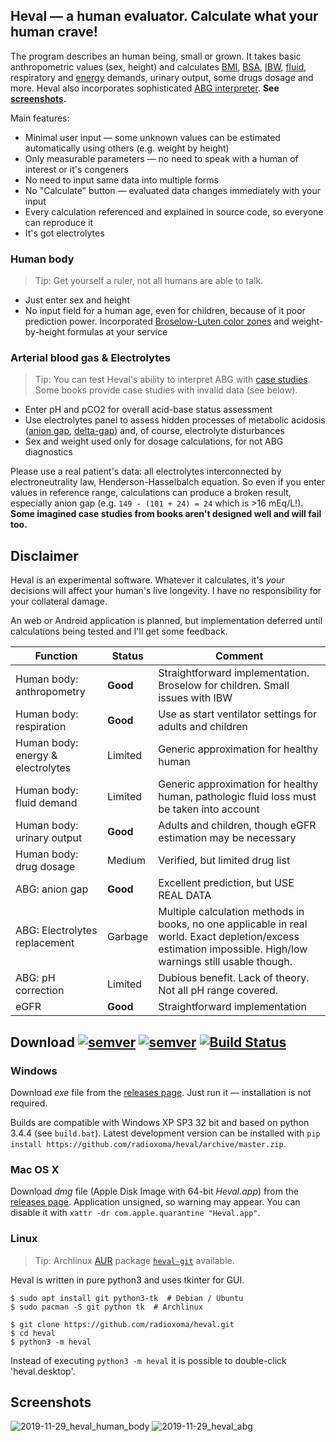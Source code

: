 ## Heval — a human evaluator. Calculate what your human crave!

The program describes an human being, small or grown. It takes basic anthropometric values (sex, height) and calculates [BMI](https://en.wikipedia.org/wiki/Body_mass_index), [BSA](https://en.wikipedia.org/wiki/Body_surface_area), [IBW](https://en.wikipedia.org/wiki/Human_body_weight#Ideal_body_weight), [fluid](https://en.wikipedia.org/wiki/Fluid_replacement), respiratory and [energy](https://en.wikipedia.org/wiki/Basal_metabolic_rate) demands, urinary output, some drugs dosage and more. Heval also incorporates sophisticated [ABG interpreter](https://en.wikipedia.org/wiki/Acid%E2%80%93base_homeostasis). **See [screenshots](https://github.com/radioxoma/heval#screenshots).**

Main features:

* Minimal user input — some unknown values can be estimated automatically using others (e.g. weight by height)
* Only measurable parameters — no need to speak with a human of interest or it's congeners
* No need to input same data into multiple forms
* No "Calculate" button — evaluated data changes immediately with your input
* Every calculation referenced and explained in source code, so everyone can reproduce it
* It's got electrolytes


### Human body

> Tip: Get yourself a ruler, not all humans are able to talk.

* Just enter sex and height
* No input field for a human age, even for children, because of it poor prediction power. Incorporated [Broselow-Luten color zones](https://en.wikipedia.org/wiki/Broselow_tape) and weight-by-height formulas at your service


### Arterial blood gas & Electrolytes

> Tip: You can test Heval's ability to interpret ABG with [case studies](https://web.archive.org/web/20170818090331/http://fitsweb.uchc.edu/student/selectives/TimurGraham/Case_1.html). Some books provide case studies with invalid data (see below).

* Enter pH and pCO2 for overall acid-base status assessment
* Use electrolytes panel to assess hidden processes of metabolic acidosis ([anion gap](https://en.wikipedia.org/wiki/Anion_gap), [delta-gap](https://en.wikipedia.org/wiki/Delta_ratio)) and, of course, electrolyte disturbances
* Sex and weight used only for dosage calculations, for not ABG diagnostics

Please use a real patient's data: all electrolytes interconnected by electroneutrality law, Henderson-Hasselbalch equation. So even if you enter values in reference range, calculations can produce a broken result, especially anion gap (e.g. `149 - (101 + 24) = 24` which is >16 mEq/L!).
**Some imagined case studies from books aren't designed well and will fail too.**


## Disclaimer
Heval is an experimental software. Whatever it calculates, it's *your* decisions will affect your human's live longevity. I have no responsibility for your collateral damage.

An web or Android application is planned, but implementation deferred until calculations being tested and I'll get some feedback.

| Function | Status | Comment |
| --- | --- | --- |
| Human body: anthropometry | **Good** | Straightforward implementation. Broselow for children. Small issues with IBW |
| Human body: respiration | **Good** | Use as start ventilator settings for adults and children |
| Human body: energy & electrolytes | Limited | Generic approximation for healthy human |
| Human body: fluid demand | Limited | Generic approximation for healthy human, pathologic fluid loss must be taken into account |
| Human body: urinary output | **Good** | Adults and children, though eGFR estimation may be necessary |
| Human body: drug dosage | Medium | Verified, but limited drug list |
| ABG: anion gap | **Good** | Excellent prediction, but USE REAL DATA |
| ABG: Electrolytes replacement | Garbage | Multiple calculation methods in books, no one applicable in real world. Exact depletion/excess estimation impossible. High/low warnings still usable though. |
| ABG: pH correction | Limited | Dubious benefit. Lack of theory. Not all pH range covered. |
| eGFR | **Good** | Straightforward implementation |


## Download [![semver](https://img.shields.io/github/v/release/radioxoma/heval)](https://github.com/radioxoma/heval/releases/latest/) [![semver](https://img.shields.io/github/release-date/radioxoma/heval)](https://github.com/radioxoma/heval/releases/latest/) [![Build Status](https://travis-ci.org/radioxoma/heval.svg?branch=master)](https://travis-ci.org/radioxoma/heval)


### Windows

Download *exe* file from the [releases page](https://github.com/radioxoma/heval/releases/latest/). Just run it — installation is not required.

Builds are compatible with Windows XP SP3 32 bit and based on python 3.4.4 (see `build.bat`). Latest development version can be installed with `pip install https://github.com/radioxoma/heval/archive/master.zip`.


### Mac OS X

Download *dmg* file (Apple Disk Image with 64-bit *Heval.app*) from the [releases page](https://github.com/radioxoma/heval/releases/latest/). Application unsigned, so warning may appear. You can disable it with `xattr -dr com.apple.quarantine "Heval.app"`.


### Linux

> Tip: Archlinux [AUR](https://wiki.archlinux.org/index.php/Arch_User_Repository) package [`heval-git`](https://aur.archlinux.org/packages/heval-git/) available.

Heval is written in pure python3 and uses tkinter for GUI.

    $ sudo apt install git python3-tk  # Debian / Ubuntu
    $ sudo pacman -S git python tk  # Archlinux

    $ git clone https://github.com/radioxoma/heval.git
    $ cd heval
    $ python3 -m heval

Instead of executing `python3 -m heval` it is possible to double-click 'heval.desktop'.


## Screenshots

![2019-11-29_heval_human_body](https://user-images.githubusercontent.com/4701641/69869967-632a6e00-12bf-11ea-932d-3dcc9e21936d.png)
![2019-11-29_heval_abg](https://user-images.githubusercontent.com/4701641/69870313-8dc8f680-12c0-11ea-9bef-58f9d2ab32a7.png)
